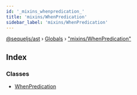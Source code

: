 ```yaml
---
id: '_mixins_whenpredication_'
title: 'mixins/WhenPredication'
sidebar_label: 'mixins/WhenPredication'
---
```


[@sequeljs/ast](../index.md) › [Globals](../globals.md) ›
["mixins/WhenPredication"](_mixins_whenpredication_.md)

## Index

### Classes

- [WhenPredication](../classes/_mixins_whenpredication_.whenpredication.md)
